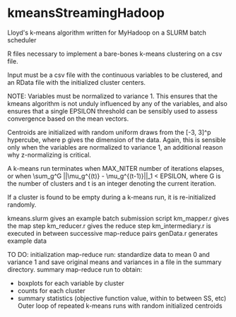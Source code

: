 # kmeansStreamingHadoop
Lloyd's k-means algorithm written for MyHadoop on a SLURM batch scheduler

R files necessary to implement a bare-bones k-means clustering on a csv file.

Input must be a csv file with the continuous variables to be clustered, and an RData file with the initialized cluster centers.

NOTE: Variables must be normalized to variance 1. This ensures that the kmeans algorithm is not unduly influenced by any of the variables, and also ensures that a single EPSILON threshold can be sensibly used to assess convergence based on the mean vectors.

Centroids are initialized with random uniform draws from the [-3, 3]^p hypercube, where p gives the dimension of the data. Again, this is sensible only when the variables are normalized to variance 1, an additional reason why z-normalizing is critical.

A k-means run terminates when MAX\_NITER number of iterations elapses, or when \sum\_g^G ||\mu\_g^{(t)} - \mu\_g^{(t-1)}||\_1 < EPSILON, where G is the number of clusters and t is an integer denoting the current iteration.

If a cluster is found to be empty during a k-means run, it is re-initialized randomly.

kmeans.slurm gives an example batch submission script
km\_mapper.r gives the map step
km\_reducer.r gives the reduce step
km\_intermediary.r is executed in between successive map-reduce pairs
genData.r generates example data



TO DO:
initialization map-reduce run: standardize data to mean 0 and variance 1 and save original means and variances in a file in the summary directory.
summary map-reduce run to obtain:
  - boxplots for each variable by cluster
  - counts for each cluster
  - summary statistics (objective function value, within to between SS, etc)
Outer loop of repeated k-means runs with random initialized centroids

